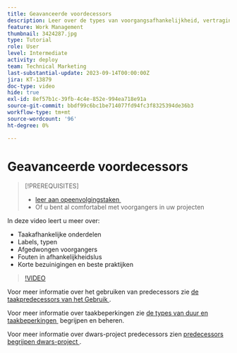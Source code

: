 ```yaml
---
title: Geavanceerde voordecessors
description: Leer over de types van voorgangsafhankelijkheid, vertragingstypes, gedwongen voorgangers, de fouten van de gebiedslus, en sommige korte besnoeiingen en beste praktijken.
feature: Work Management
thumbnail: 3424287.jpg
type: Tutorial
role: User
level: Intermediate
activity: deploy
team: Technical Marketing
last-substantial-update: 2023-09-14T00:00:00Z
jira: KT-13879
doc-type: video
hide: true
exl-id: 8ef57b1c-39fb-4c4e-852e-994ea718e91a
source-git-commit: bbdf99c6bc1be714077fd94fc3f8325394de36b3
workflow-type: tm+mt
source-wordcount: '96'
ht-degree: 0%

---
```


# Geavanceerde voordecessors


>[!PREREQUISITES]
>
>* [&#x200B; leer aan opeenvolgingstaken &#x200B;](https://experienceleague.adobe.com/docs/workfront-learn/tutorials-workfront/manage-work/tasks/learn-to-sequence-tasks.html?lang=en)
>* Of u bent al comfortabel met voorgangers in uw projecten


In deze video leert u meer over:

* Taakafhankelijke onderdelen
* Labels, typen
* Afgedwongen voorgangers
* Fouten in afhankelijkheidslus
* Korte bezuinigingen en beste praktijken

>[!VIDEO](https://video.tv.adobe.com/v/3424287/?quality=12&learn=on&enablevpops=1)

Voor meer informatie over het gebruiken van predecessors zie [&#x200B; de taakpredecessors van het Gebruik &#x200B;](https://experienceleague.adobe.com/docs/workfront/using/manage-work/tasks/use-task-predecessors/use-task-predecessors.html).

Voor meer informatie over taakbeperkingen zie [&#x200B; de types van duur en taakbeperkingen &#x200B;](https://experienceleague.adobe.com/docs/workfront-learn/tutorials-workfront/manage-work/intermediate-projects/understand-and-manage-duration-types-and-task-constraints.html) begrijpen en beheren.

Voor meer informatie over dwars-project predecessors zien [&#x200B; predecessors begrijpen dwars-project &#x200B;](https://experienceleague.adobe.com/docs/workfront-learn/tutorials-workfront/manage-work/intermediate-projects/understand-cross-project-predecessors.html).
